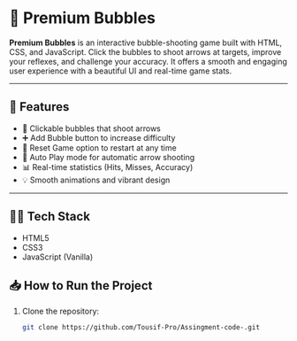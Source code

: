 # 🎯 Premium Bubbles

**Premium Bubbles** is an interactive bubble-shooting game built with HTML, CSS, and JavaScript. Click the bubbles to shoot arrows at targets, improve your reflexes, and challenge your accuracy. It offers a smooth and engaging user experience with a beautiful UI and real-time game stats.

---

## 🚀 Features

- 🎈 Clickable bubbles that shoot arrows
- ➕ Add Bubble button to increase difficulty
- 🔄 Reset Game option to restart at any time
- 🤖 Auto Play mode for automatic arrow shooting
- 📊 Real-time statistics (Hits, Misses, Accuracy)
- 💡 Smooth animations and vibrant design

---

## 🧑‍💻 Tech Stack

- HTML5
- CSS3
- JavaScript (Vanilla)

## 📥 How to Run the Project

1. Clone the repository:
   ```bash
   git clone https://github.com/Tousif-Pro/Assingment-code-.git
